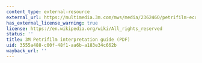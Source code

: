 ```yaml
---
content_type: external-resource
external_url: https://multimedia.3m.com/mws/media/236246O/petrifilm-ecoli-coliform-interpretation-guide.pdf
has_external_license_warning: true
license: https://en.wikipedia.org/wiki/All_rights_reserved
status: ''
title: 3M Petrifilm interpretation guide (PDF)
uid: 3555a488-c00f-48f1-aa6b-a183e34c662b
wayback_url: ''
---
```

